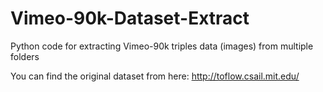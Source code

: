 # Vimeo-90k-Dataset-Extract
Python code for extracting Vimeo-90k triples data (images) from multiple folders

You can find the original dataset from here: http://toflow.csail.mit.edu/
